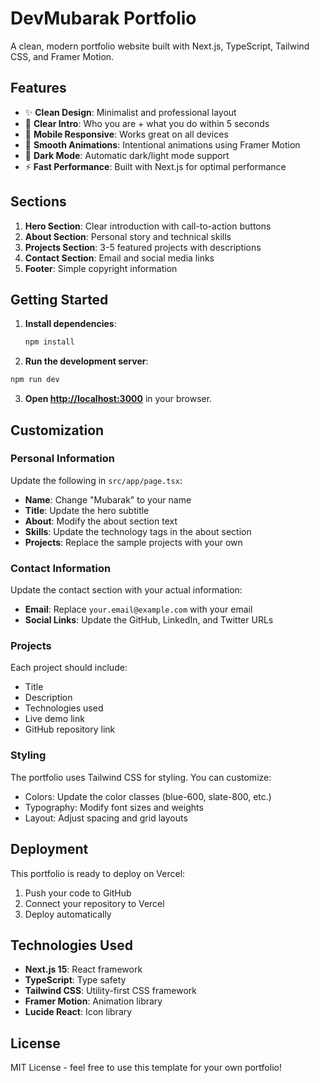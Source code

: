 # DevMubarak Portfolio

A clean, modern portfolio website built with Next.js, TypeScript, Tailwind CSS, and Framer Motion.

## Features

- ✨ **Clean Design**: Minimalist and professional layout
- 🎯 **Clear Intro**: Who you are + what you do within 5 seconds
- 📱 **Mobile Responsive**: Works great on all devices
- 🎨 **Smooth Animations**: Intentional animations using Framer Motion
- 🌙 **Dark Mode**: Automatic dark/light mode support
- ⚡ **Fast Performance**: Built with Next.js for optimal performance

## Sections

1. **Hero Section**: Clear introduction with call-to-action buttons
2. **About Section**: Personal story and technical skills
3. **Projects Section**: 3-5 featured projects with descriptions
4. **Contact Section**: Email and social media links
5. **Footer**: Simple copyright information

## Getting Started

1. **Install dependencies**:
   ```bash
   npm install
   ```

2. **Run the development server**:
```bash
npm run dev
   ```

3. **Open [http://localhost:3000](http://localhost:3000)** in your browser.

## Customization

### Personal Information

Update the following in `src/app/page.tsx`:

- **Name**: Change "Mubarak" to your name
- **Title**: Update the hero subtitle
- **About**: Modify the about section text
- **Skills**: Update the technology tags in the about section
- **Projects**: Replace the sample projects with your own

### Contact Information

Update the contact section with your actual information:

- **Email**: Replace `your.email@example.com` with your email
- **Social Links**: Update the GitHub, LinkedIn, and Twitter URLs

### Projects

Each project should include:
- Title
- Description
- Technologies used
- Live demo link
- GitHub repository link

### Styling

The portfolio uses Tailwind CSS for styling. You can customize:
- Colors: Update the color classes (blue-600, slate-800, etc.)
- Typography: Modify font sizes and weights
- Layout: Adjust spacing and grid layouts

## Deployment

This portfolio is ready to deploy on Vercel:

1. Push your code to GitHub
2. Connect your repository to Vercel
3. Deploy automatically

## Technologies Used

- **Next.js 15**: React framework
- **TypeScript**: Type safety
- **Tailwind CSS**: Utility-first CSS framework
- **Framer Motion**: Animation library
- **Lucide React**: Icon library

## License

MIT License - feel free to use this template for your own portfolio!
